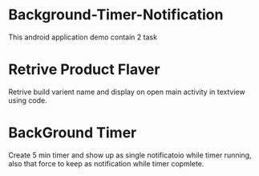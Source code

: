 # Background-Timer-Notification
This android application demo contain 2 task

# Retrive Product Flaver
Retrive build varient name and display on open main activity in textview using code.

# BackGround Timer
Create 5 min timer and show up as single notificatoio while timer running,
also that force to keep as notification while timer copmlete.
